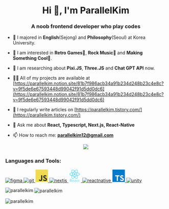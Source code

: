 <h1 align="center">Hi 👋, I'm ParallelKim</h1>
<h3 align="center">A noob frontend developer who play codes</h3>

- 📖 I majored in **English**(Sejong) and **Philosophy**(Seoul) at Korea University.

- 🧐 I am interested in **Retro Games👾**, **Rock Music🎸** and **Making Something Cool🌟**.

- 🔎 I am researching about **Pixi.JS**, **Three.JS** and **Chat GPT API** now.

- 👨‍💻 All of my projects are available at [https://parallelkim.notion.site/81b7f986acb34a91b234d248b23c4e8c?v=9f5de6e67593448d99042f91d5dd0dc6](https://parallelkim.notion.site/81b7f986acb34a91b234d248b23c4e8c?v=9f5de6e67593448d99042f91d5dd0dc6)

- 📝 I regularly write articles on [https://parallelkim.tistory.com/](https://parallelkim.tistory.com/)

- 💬 Ask me about **React, Typescript, Next.js, React-Native**

- 📫 How to reach me: **parallelkim12@gmail.com**

<p align="center">
  <img src=["https://images.velog.io/images/baekmoon1230/post/e4a447f1-0a3a-4344-9dc2-02aa82b70a96/P20210607_231651348_AE14BA4E-57AE-4A83-9D57-B56C48FD1E53.JPG"]>
</p>

<h3 align="left">Languages and Tools:</h3>
<p align="left"> <a href="https://www.figma.com/" target="_blank" rel="noreferrer"> <img src="https://www.vectorlogo.zone/logos/figma/figma-icon.svg" alt="figma" width="40" height="40"/> </a> <a href="https://git-scm.com/" target="_blank" rel="noreferrer"> <img src="https://www.vectorlogo.zone/logos/git-scm/git-scm-icon.svg" alt="git" width="40" height="40"/> </a> <a href="https://developer.mozilla.org/en-US/docs/Web/JavaScript" target="_blank" rel="noreferrer"> <img src="https://raw.githubusercontent.com/devicons/devicon/master/icons/javascript/javascript-original.svg" alt="javascript" width="40" height="40"/> </a> <a href="https://nextjs.org/" target="_blank" rel="noreferrer"> <img src="https://cdn.worldvectorlogo.com/logos/nextjs-2.svg" alt="nextjs" width="40" height="40"/> </a> <a href="https://reactjs.org/" target="_blank" rel="noreferrer"> <img src="https://raw.githubusercontent.com/devicons/devicon/master/icons/react/react-original-wordmark.svg" alt="react" width="40" height="40"/> </a> <a href="https://reactnative.dev/" target="_blank" rel="noreferrer"> <img src="https://reactnative.dev/img/header_logo.svg" alt="reactnative" width="40" height="40"/> </a> <a href="https://www.typescriptlang.org/" target="_blank" rel="noreferrer"> <img src="https://raw.githubusercontent.com/devicons/devicon/master/icons/typescript/typescript-original.svg" alt="typescript" width="40" height="40"/> </a> <a href="https://unity.com/" target="_blank" rel="noreferrer"> <img src="https://www.vectorlogo.zone/logos/unity3d/unity3d-icon.svg" alt="unity" width="40" height="40"/> </a> </p>

<p><img align="left" src="https://github-readme-stats.vercel.app/api/top-langs?username=parallelkim&show_icons=true&locale=en&layout=compact" alt="parallelkim" /></p>

<p>&nbsp;<img align="center" src="https://github-readme-stats.vercel.app/api?username=parallelkim&show_icons=true&locale=en" alt="parallelkim" /></p>

<p><img align="center" src="https://github-readme-streak-stats.herokuapp.com/?user=parallelkim&" alt="parallelkim" /></p>
